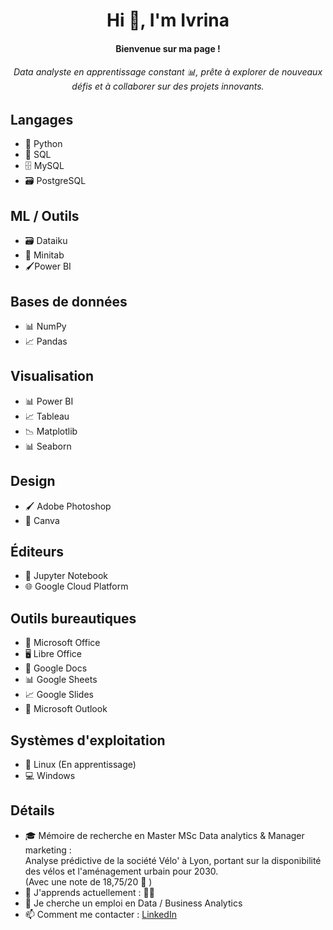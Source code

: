 <h1 align="center">Hi 🌸, I'm Ivrina</h1>
<h4 align="center">Bienvenue sur ma page ! </h4>
<h6 align="center">Data analyste en apprentissage constant 📊, prête à explorer de nouveaux défis et à collaborer sur des projets innovants.</h6>

## Langages
- 🐍 Python
- 📝 SQL
- 🗄️ MySQL
- 🗃️ PostgreSQL
  

## ML / Outils
- 🗃️ Dataiku
- 📝 Minitab
- 🖌️Power BI
  
## Bases de données
- 📊 NumPy
- 📈 Pandas

## Visualisation
- 📊 Power BI
- 📈 Tableau
- 📉 Matplotlib
- 📊 Seaborn

## Design
- 🖌️ Adobe Photoshop
- 🎨 Canva

## Éditeurs
- 📓 Jupyter Notebook
- 🌐 Google Cloud Platform

## Outils bureautiques
- 💼 Microsoft Office
- 🖥️ Libre Office
- 📄 Google Docs
- 📊 Google Sheets
- 📈 Google Slides
- 📧 Microsoft Outlook

## Systèmes d'exploitation
- 🐧 Linux (En apprentissage)
- 💻 Windows


## Détails
- 🎓 Mémoire de recherche en Master MSc Data analytics & Manager
 marketing :  
Analyse prédictive de la société Vélo' à Lyon, portant sur la disponibilité des vélos et l'aménagement urbain pour 2030.  
(Avec une note de 18,75/20 🤫 )
- 🌱 J'apprends actuellement : 🧘‍♀️
- 🤔 Je cherche un emploi en Data / Business Analytics 
- 📫 Comment me contacter : [LinkedIn](https://www.linkedin.com/in/ivrina-nivarosa-2150b21a3/)
